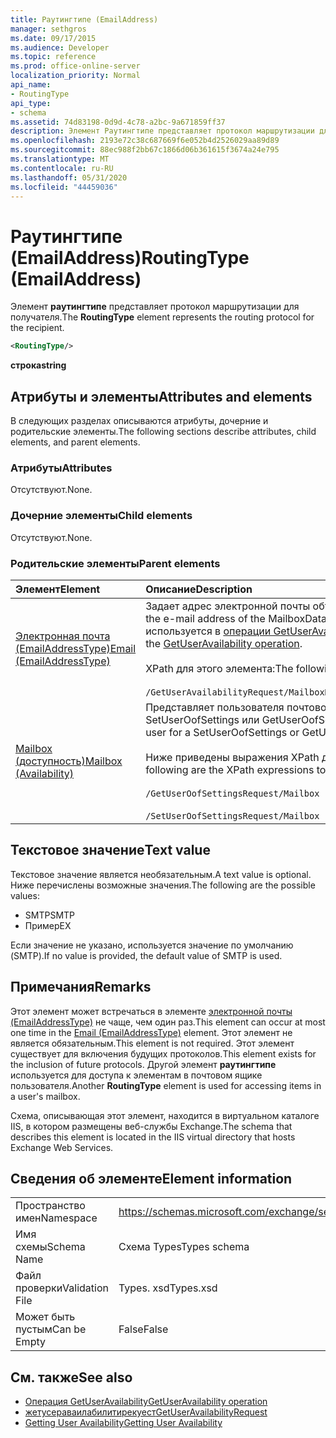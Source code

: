 ```yaml
---
title: Раутингтипе (EmailAddress)
manager: sethgros
ms.date: 09/17/2015
ms.audience: Developer
ms.topic: reference
ms.prod: office-online-server
localization_priority: Normal
api_name:
- RoutingType
api_type:
- schema
ms.assetid: 74d83198-0d9d-4c78-a2bc-9a671859ff37
description: Элемент Раутингтипе представляет протокол маршрутизации для получателя.
ms.openlocfilehash: 2193e72c38c687669f6e052b4d2526029aa89d89
ms.sourcegitcommit: 88ec988f2bb67c1866d06b361615f3674a24e795
ms.translationtype: MT
ms.contentlocale: ru-RU
ms.lasthandoff: 05/31/2020
ms.locfileid: "44459036"
---
```

# <a name="routingtype-emailaddress"></a><span data-ttu-id="4ac7c-103">Раутингтипе (EmailAddress)</span><span class="sxs-lookup"><span data-stu-id="4ac7c-103">RoutingType (EmailAddress)</span></span>

<span data-ttu-id="4ac7c-104">Элемент **раутингтипе** представляет протокол маршрутизации для получателя.</span><span class="sxs-lookup"><span data-stu-id="4ac7c-104">The **RoutingType** element represents the routing protocol for the recipient.</span></span> 
  
```XML
<RoutingType/>
```

 <span data-ttu-id="4ac7c-105">**строка**</span><span class="sxs-lookup"><span data-stu-id="4ac7c-105">**string**</span></span>
## <a name="attributes-and-elements"></a><span data-ttu-id="4ac7c-106">Атрибуты и элементы</span><span class="sxs-lookup"><span data-stu-id="4ac7c-106">Attributes and elements</span></span>

<span data-ttu-id="4ac7c-107">В следующих разделах описываются атрибуты, дочерние и родительские элементы.</span><span class="sxs-lookup"><span data-stu-id="4ac7c-107">The following sections describe attributes, child elements, and parent elements.</span></span>
  
### <a name="attributes"></a><span data-ttu-id="4ac7c-108">Атрибуты</span><span class="sxs-lookup"><span data-stu-id="4ac7c-108">Attributes</span></span>

<span data-ttu-id="4ac7c-109">Отсутствуют.</span><span class="sxs-lookup"><span data-stu-id="4ac7c-109">None.</span></span>
  
### <a name="child-elements"></a><span data-ttu-id="4ac7c-110">Дочерние элементы</span><span class="sxs-lookup"><span data-stu-id="4ac7c-110">Child elements</span></span>

<span data-ttu-id="4ac7c-111">Отсутствуют.</span><span class="sxs-lookup"><span data-stu-id="4ac7c-111">None.</span></span>
  
### <a name="parent-elements"></a><span data-ttu-id="4ac7c-112">Родительские элементы</span><span class="sxs-lookup"><span data-stu-id="4ac7c-112">Parent elements</span></span>

|<span data-ttu-id="4ac7c-113">**Элемент**</span><span class="sxs-lookup"><span data-stu-id="4ac7c-113">**Element**</span></span>|<span data-ttu-id="4ac7c-114">**Описание**</span><span class="sxs-lookup"><span data-stu-id="4ac7c-114">**Description**</span></span>|
|:-----|:-----|
|[<span data-ttu-id="4ac7c-115">Электронная почта (EmailAddressType)</span><span class="sxs-lookup"><span data-stu-id="4ac7c-115">Email (EmailAddressType)</span></span>](email-emailaddresstype.md) <br/> |<span data-ttu-id="4ac7c-116">Задает адрес электронной почты объекта MailboxData.</span><span class="sxs-lookup"><span data-stu-id="4ac7c-116">Specifies the e-mail address of the MailboxData object.</span></span> <span data-ttu-id="4ac7c-117">Этот элемент используется в [операции GetUserAvailability](getuseravailability-operation.md).</span><span class="sxs-lookup"><span data-stu-id="4ac7c-117">This element is used in the [GetUserAvailability operation](getuseravailability-operation.md).</span></span>  <br/><br/> <span data-ttu-id="4ac7c-118">XPath для этого элемента:</span><span class="sxs-lookup"><span data-stu-id="4ac7c-118">The following is the XPath to this element:</span></span>  <br/><br/>  `/GetUserAvailabilityRequest/MailboxDataArray/MailboxData[i]/Email` <br/> |
|[<span data-ttu-id="4ac7c-119">Mailbox (доступность)</span><span class="sxs-lookup"><span data-stu-id="4ac7c-119">Mailbox (Availability)</span></span>](mailbox-availability.md) <br/> | <span data-ttu-id="4ac7c-120">Представляет пользователя почтового ящика для запроса SetUserOofSettings или GetUserOofSettings.</span><span class="sxs-lookup"><span data-stu-id="4ac7c-120">Represents the mailbox user for a SetUserOofSettings or GetUserOofSettings request.</span></span>  <br/><br/>  <span data-ttu-id="4ac7c-121">Ниже приведены выражения XPath для этого элемента.</span><span class="sxs-lookup"><span data-stu-id="4ac7c-121">The following are the XPath expressions to this element:</span></span> <br/> <br/>  `/GetUserOofSettingsRequest/Mailbox` <br/><br/>  `/SetUserOofSettingsRequest/Mailbox` <br/> |
   
## <a name="text-value"></a><span data-ttu-id="4ac7c-122">Текстовое значение</span><span class="sxs-lookup"><span data-stu-id="4ac7c-122">Text value</span></span>

<span data-ttu-id="4ac7c-123">Текстовое значение является необязательным.</span><span class="sxs-lookup"><span data-stu-id="4ac7c-123">A text value is optional.</span></span> <span data-ttu-id="4ac7c-124">Ниже перечислены возможные значения.</span><span class="sxs-lookup"><span data-stu-id="4ac7c-124">The following are the possible values:</span></span>

* <span data-ttu-id="4ac7c-125">SMTP</span><span class="sxs-lookup"><span data-stu-id="4ac7c-125">SMTP</span></span>
* <span data-ttu-id="4ac7c-126">Пример</span><span class="sxs-lookup"><span data-stu-id="4ac7c-126">EX</span></span>

<span data-ttu-id="4ac7c-127">Если значение не указано, используется значение по умолчанию (SMTP).</span><span class="sxs-lookup"><span data-stu-id="4ac7c-127">If no value is provided, the default value of SMTP is used.</span></span>
  
## <a name="remarks"></a><span data-ttu-id="4ac7c-128">Примечания</span><span class="sxs-lookup"><span data-stu-id="4ac7c-128">Remarks</span></span>

<span data-ttu-id="4ac7c-129">Этот элемент может встречаться в элементе [электронной почты (EmailAddressType)](email-emailaddresstype.md) не чаще, чем один раз.</span><span class="sxs-lookup"><span data-stu-id="4ac7c-129">This element can occur at most one time in the [Email (EmailAddressType)](email-emailaddresstype.md) element.</span></span> <span data-ttu-id="4ac7c-130">Этот элемент не является обязательным.</span><span class="sxs-lookup"><span data-stu-id="4ac7c-130">This element is not required.</span></span> <span data-ttu-id="4ac7c-131">Этот элемент существует для включения будущих протоколов.</span><span class="sxs-lookup"><span data-stu-id="4ac7c-131">This element exists for the inclusion of future protocols.</span></span> <span data-ttu-id="4ac7c-132">Другой элемент **раутингтипе** используется для доступа к элементам в почтовом ящике пользователя.</span><span class="sxs-lookup"><span data-stu-id="4ac7c-132">Another **RoutingType** element is used for accessing items in a user's mailbox.</span></span> 
  
<span data-ttu-id="4ac7c-133">Схема, описывающая этот элемент, находится в виртуальном каталоге IIS, в котором размещены веб-службы Exchange.</span><span class="sxs-lookup"><span data-stu-id="4ac7c-133">The schema that describes this element is located in the IIS virtual directory that hosts Exchange Web Services.</span></span>
  
## <a name="element-information"></a><span data-ttu-id="4ac7c-134">Сведения об элементе</span><span class="sxs-lookup"><span data-stu-id="4ac7c-134">Element information</span></span>

|||
|:-----|:-----|
|<span data-ttu-id="4ac7c-135">Пространство имен</span><span class="sxs-lookup"><span data-stu-id="4ac7c-135">Namespace</span></span>  <br/> |https://schemas.microsoft.com/exchange/services/2006/types  <br/> |
|<span data-ttu-id="4ac7c-136">Имя схемы</span><span class="sxs-lookup"><span data-stu-id="4ac7c-136">Schema Name</span></span>  <br/> |<span data-ttu-id="4ac7c-137">Схема Types</span><span class="sxs-lookup"><span data-stu-id="4ac7c-137">Types schema</span></span>  <br/> |
|<span data-ttu-id="4ac7c-138">Файл проверки</span><span class="sxs-lookup"><span data-stu-id="4ac7c-138">Validation File</span></span>  <br/> |<span data-ttu-id="4ac7c-139">Types. xsd</span><span class="sxs-lookup"><span data-stu-id="4ac7c-139">Types.xsd</span></span>  <br/> |
|<span data-ttu-id="4ac7c-140">Может быть пустым</span><span class="sxs-lookup"><span data-stu-id="4ac7c-140">Can be Empty</span></span>  <br/> |<span data-ttu-id="4ac7c-141">False</span><span class="sxs-lookup"><span data-stu-id="4ac7c-141">False</span></span>  <br/> |
   
## <a name="see-also"></a><span data-ttu-id="4ac7c-142">См. также</span><span class="sxs-lookup"><span data-stu-id="4ac7c-142">See also</span></span>

- [<span data-ttu-id="4ac7c-143">Операция GetUserAvailability</span><span class="sxs-lookup"><span data-stu-id="4ac7c-143">GetUserAvailability operation</span></span>](getuseravailability-operation.md)
- [<span data-ttu-id="4ac7c-144">жетусераваилабилитирекуест</span><span class="sxs-lookup"><span data-stu-id="4ac7c-144">GetUserAvailabilityRequest</span></span>](getuseravailabilityrequest.md)
- [<span data-ttu-id="4ac7c-145">Getting User Availability</span><span class="sxs-lookup"><span data-stu-id="4ac7c-145">Getting User Availability</span></span>](https://msdn.microsoft.com/library/d4133fcb-9b0f-4e6b-aadf-a389da83516a%28Office.15%29.aspx)

